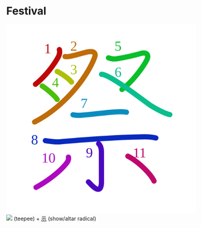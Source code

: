 # Festival
![796d](../kanji-colorize/796d.svg)
![](http://www.kanjidamage.com/assets/radsmall/TEEPEE-bef5b5782440e22a31f4333c71fc5ae9540aae625b9220c9abb8e1040207e533.jpg) (teepee) + [示](示.md) (show/altar radical) 